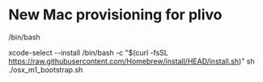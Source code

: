 # New Mac provisioning for plivo


/bin/bash

xcode-select --install 
/bin/bash -c "$(curl -fsSL https://raw.githubusercontent.com/Homebrew/install/HEAD/install.sh)"
sh ./osx_m1_bootstrap.sh
